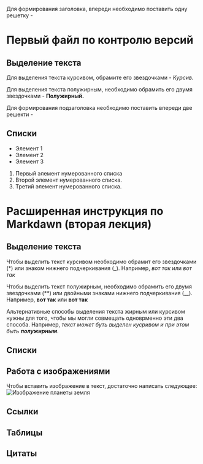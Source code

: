 Для формирования заголовка, впереди необходимо поставить одну решетку - 
# Первый файл по контролю версий

## Выделение текста

Для выделения текста курсивом, обрамите его звездочками - *Курсив.*

Для выделения текста полужирным, необходимо обрамить его двумя звездочками - **Полужирный.**

Для формирования подзаголовка необходимо поставить впереди две решекти - 
## Списки

* Элемент 1
* Элемент 2
* Элемент 3

1. Первый элемент нумерованного списка
2. Второй элемент нумерованного списка.
3. Третий элемент нумерованного списка.

# Расширенная инструкция по Markdawn (вторая лекция)

## Выделение текста

Чтобы выделить текст курсивом необходимо обрамит его звездочками (*) или знаком нижнего подчеркивания (_). Например, *вот так* или _вот так_

Чтобы выделить текст полужирным, необходимо обрамить его двумя звездочками (**) или двойными знаками нижнего подчеркивания (__). Например, **вот так** или  __вот так__

Альтернативные способы выделения текста жирным или курсивом нужны для того, чтобы мы могли совмещать одноврменно эти два способа. Например,
_текст может буть выделен кусривом и при этом быть **полужирным**_.

## Списки

## Работа с изображениями

Чтобы вставить изображение в текст, достаточно написать следующее:
![Изображение планеты земля](zemlia.jpg)

## Ссылки

## Таблицы

## Цитаты


